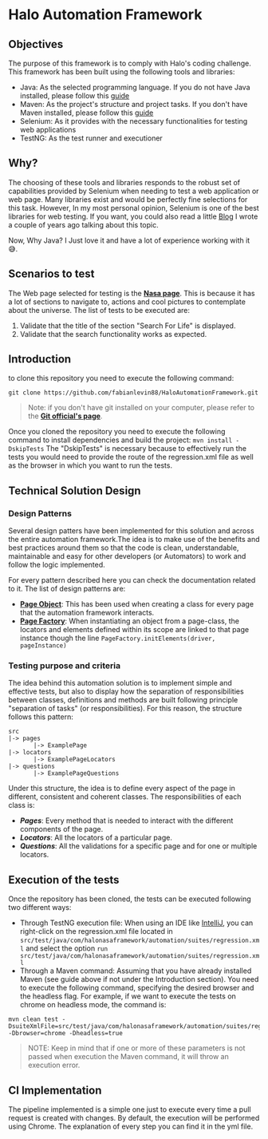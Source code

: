 # Halo Automation Framework

## Objectives
The purpose of this framework is to comply with Halo's coding challenge. This framework has been built using the following tools and libraries:
* Java: As the selected programming language. If you do not have Java installed, please follow this [guide](https://www.java.com/en/download/help/download_options.html)
* Maven: As the project's structure and project tasks. If you don't have Maven installed, please follow this [guide](https://maven.apache.org/install)
* Selenium: As it provides with the necessary functionalities for testing web applications
* TestNG: As the test runner and executioner

## Why?
The choosing of these tools and libraries responds to the robust set of capabilities provided by Selenium when needing to test a web application or web page.
Many libraries exist and would be perfectly fine selections for this task. However, In my most personal opinion, Selenium is one of the best libraries for web testing.
If you want, you could also read a little [Blog](https://blog.makingsense.com/2020/05/how-to-choose-an-automation-framework-without-dying-in-the-process/) I wrote a couple of years ago talking about this topic.

Now, Why Java? I Just love it and have a lot of experience working with it 😅.

## Scenarios to test
The Web page selected for testing is the **[Nasa page](https://www.nasa.gov/)**. This is because it has a lot of sections to navigate to, actions and cool pictures to contemplate about the universe.
The list of tests to be executed are:
1. Validate that the title of the section "Search For Life" is displayed.
2. Validate that the search functionality works as expected.


## Introduction
to clone this repository you need to execute the following command:
```
git clone https://github.com/fabianlevin88/HaloAutomationFramework.git
```
> Note: if you don't have git installed on your computer, please refer to the **[Git official's page](https://git-scm.com/)**.

Once you cloned the repository you need to execute the following command to install dependencies and build the project:
`mvn install -DskipTests` The "DskipTests" is necessary because to effectively run the tests you would need to provide the route of the regression.xml file as well as the browser in which you want to run the tests.

## Technical Solution Design
### Design Patterns
Several design patters have been implemented for this solution and across the entire automation framework.The idea is to make use of the benefits and best practices around them so that the code is clean, understandable, maintainable and easy for other developers (or Automators) to work and follow the logic implemented.

For every pattern described here you can check the documentation related to it. The list of design patterns are:
* **[Page Object](https://www.selenium.dev/documentation/test_practices/encouraged/page_object_models/)**: This has been used when creating a class for every page that the automation framework interacts.
* **[Page Factory](https://www.seleniumeasy.com/selenium-tutorials/page-factory-pattern-in-selenium-webdriver)**: When instantiating an object from a page-class, the locators and elements defined within its scope are linked to that page instance though the line
`
PageFactory.initElements(driver, pageInstance)
`

### Testing purpose and criteria
The idea behind this automation solution is to implement simple and effective tests, but also to display how the separation of responsibilities between classes, definitions and methods are built following
principle "separation of tasks" (or responsibilities).
For this reason, the structure follows this pattern:
```
src
|-> pages
       |-> ExamplePage
|-> locators
       |-> ExamplePageLocators
|-> questions
       |-> ExamplePageQuestions 
```
Under this structure, the idea is to define every aspect of the page in different, consistent and coherent classes. The responsibilities of each class is:
* ***Pages***: Every method that is needed to interact with the different components of the page.
* ***Locators***: All the locators of a particular page.
* ***Questions***: All the validations for a specific page and for one or multiple locators.

## Execution of the tests
Once the repository has been cloned, the tests can be executed following two different ways:
* Through TestNG execution file: When using an IDE like [IntelliJ](https://www.jetbrains.com/es-es/idea/), you can right-click on the regression.xml file located in `src/test/java/com/halonasaframework/automation/suites/regression.xml` and select the option `run src/test/java/com/halonasaframework/automation/suites/regression.xml`
* Through a Maven command: Assuming that you have already installed Maven (see guide above if not under the Introduction section). You need to execute the following command, specifying the desired browser and the headless flag. For example, if we want to execute the tests on chrome on headless mode, the command is:
```
mvn clean test -DsuiteXmlFile=src/test/java/com/halonasaframework/automation/suites/regression.xml -Dbrowser=chrome -Dheadless=true
```
> NOTE: Keep in mind that if one or more of these parameters is not passed when execution the Maven command, it will throw an execution error.

## CI Implementation
The pipeline implemented is a simple one just to execute every time a pull request is created with changes. By default, the execution will be performed using Chrome. The explanation of every step you can find it in the yml file.




